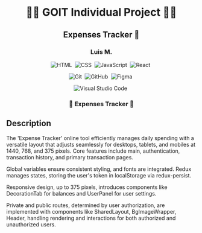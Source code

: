 <h1 align="center"> 👨‍💻 GOIT Individual Project 👩‍💻 </h1>
<h2 align="center">   Expenses Tracker 💸   </h2>
<h3 align="center">  Luis M.  </h3>

<span align="center">

![HTML](https://img.shields.io/badge/HTML5-E34F26?style=for-the-badge&logo=html5&logoColor=white)&nbsp;
![CSS](https://img.shields.io/badge/CSS3-1572B6?style=for-the-badge&logo=css3&logoColor=white)&nbsp;
![JavaScript](https://img.shields.io/badge/JavaScript-F7DF1E?style=for-the-badge&logo=javascript&logoColor=black)&nbsp;
![React](https://img.shields.io/badge/React-20232A?style=for-the-badge&logo=react&logoColor=61DAFB)&nbsp;

![Git](https://img.shields.io/badge/GIT-E44C30?style=for-the-badge&logo=git&logoColor=white)&nbsp;
![GitHub](https://img.shields.io/badge/GitHub-100000?style=for-the-badge&logo=github&logoColor=white)&nbsp;
![Figma](https://img.shields.io/badge/Figma-F24E1E?style=for-the-badge&logo=figma&logoColor=white)&nbsp;

![Visual Studio Code](https://img.shields.io/badge/Visual_Studio_Code-0078D4?style=for-the-badge&logo=visual%20studio%20code&logoColor=white)&nbsp;

</span>

<h3 align="center"> 📌 Expenses Tracker 🌚 <h3>

## Description

The 'Expense Tracker' online tool efficiently manages daily spending with a
versatile layout that adjusts seamlessly for desktops, tablets, and mobiles at
1440, 768, and 375 pixels. Core features include main, authentication,
transaction history, and primary transaction pages.

Global variables ensure consistent styling, and fonts are integrated. Redux
manages states, storing the user's token in localStorage via redux-persist.

Responsive design, up to 375 pixels, introduces components like DecorationTab
for balances and UserPanel for user settings.

Private and public routes, determined by user authorization, are implemented
with components like SharedLayout, BgImageWrapper, Header, handling rendering
and interactions for both authorized and unauthorized users.
